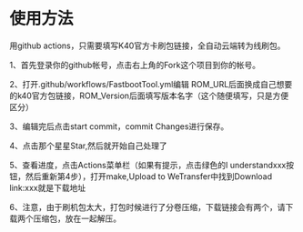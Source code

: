 # 使用方法

用github actions，只需要填写K40官方卡刷包链接，全自动云端转为线刷包。

1、首先登录你的github帐号，点击右上角的Fork这个项目到你的帐号。

2、打开.github/workflows/FastbootTool.yml编辑
ROM_URL后面换成自己想要的k40官方包链接，ROM_Version后面填写版本名字（这个随便填写，只是方便区分）

3、编辑完后点击start commit，commit Changes进行保存。

4、点击那个星星Star,然后就开始自己处理了

5、查看进度，点击Actions菜单栏（如果有提示，点击绿色的I understandxxx按钮，然后重新第4步），打开make,Upload to WeTransfer中找到Download link:xxx就是下载地址

6、注意，由于刷机包太大，打包时候进行了分卷压缩，下载链接会有两个，请下载两个压缩包，放在一起解压。
